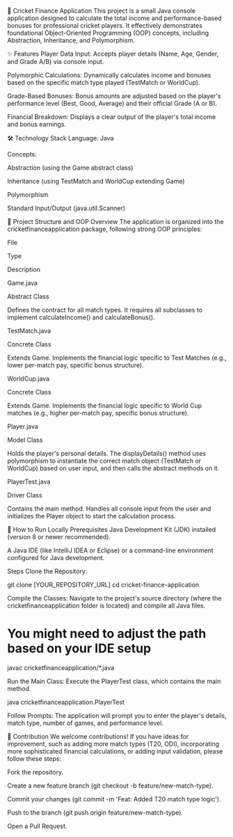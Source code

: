 🏏 Cricket Finance Application
This project is a small Java console application designed to calculate the total income and performance-based bonuses for professional cricket players. It effectively demonstrates foundational Object-Oriented Programming (OOP) concepts, including Abstraction, Inheritance, and Polymorphism.

✨ Features
Player Data Input: Accepts player details (Name, Age, Gender, and Grade A/B) via console input.

Polymorphic Calculations: Dynamically calculates income and bonuses based on the specific match type played (TestMatch or WorldCup).

Grade-Based Bonuses: Bonus amounts are adjusted based on the player's performance level (Best, Good, Average) and their official Grade (A or B).

Financial Breakdown: Displays a clear output of the player's total income and bonus earnings.

🛠️ Technology Stack
Language: Java

Concepts:

Abstraction (using the Game abstract class)

Inheritance (using TestMatch and WorldCup extending Game)

Polymorphism

Standard Input/Output (java.util.Scanner)

📂 Project Structure and OOP Overview
The application is organized into the cricketfinanceapplication package, following strong OOP principles:

File

Type

Description

Game.java

Abstract Class

Defines the contract for all match types. It requires all subclasses to implement calculateIncome() and calculateBonus().

TestMatch.java

Concrete Class

Extends Game. Implements the financial logic specific to Test Matches (e.g., lower per-match pay, specific bonus structure).

WorldCup.java

Concrete Class

Extends Game. Implements the financial logic specific to World Cup matches (e.g., higher per-match pay, specific bonus structure).

Player.java

Model Class

Holds the player's personal details. The displayDetails() method uses polymorphism to instantiate the correct match object (TestMatch or WorldCup) based on user input, and then calls the abstract methods on it.

PlayerTest.java

Driver Class

Contains the main method. Handles all console input from the user and initializes the Player object to start the calculation process.

🚀 How to Run Locally
Prerequisites
Java Development Kit (JDK) installed (version 8 or newer recommended).

A Java IDE (like IntelliJ IDEA or Eclipse) or a command-line environment configured for Java development.

Steps
Clone the Repository:

git clone [YOUR_REPOSITORY_URL]
cd cricket-finance-application

Compile the Classes:
Navigate to the project's source directory (where the cricketfinanceapplication folder is located) and compile all Java files.

# You might need to adjust the path based on your IDE setup
javac cricketfinanceapplication/*.java

Run the Main Class:
Execute the PlayerTest class, which contains the main method.

java cricketfinanceapplication.PlayerTest

Follow Prompts: The application will prompt you to enter the player's details, match type, number of games, and performance level.

🤝 Contribution
We welcome contributions! If you have ideas for improvement, such as adding more match types (T20, ODI), incorporating more sophisticated financial calculations, or adding input validation, please follow these steps:

Fork the repository.

Create a new feature branch (git checkout -b feature/new-match-type).

Commit your changes (git commit -m 'Feat: Added T20 match type logic').

Push to the branch (git push origin feature/new-match-type).

Open a Pull Request.
